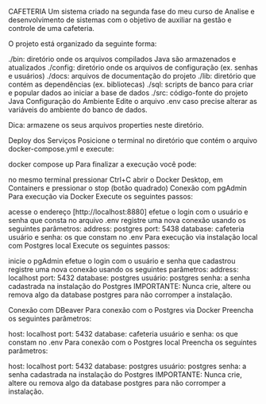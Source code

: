 CAFETERIA
Um sistema criado na segunda fase do meu curso de Analise e desenvolvimento de sistemas com o objetivo de auxiliar na gestão e controle de uma cafeteria.


O projeto está organizado da seguinte forma:

./bin: diretório onde os arquivos compilados Java são armazenados e atualizados
./config: diretório onde os arquivos de configuração (ex. senhas e usuários)
./docs: arquivos de documentação do projeto
./lib: diretório que contém as dependências (ex. bibliotecas)
./sql: scripts de banco para criar e popular dados ao iniciar a base de dados
./src: código-fonte do projeto Java
Configuração do Ambiente
Edite o arquivo .env caso precise alterar as variáveis do ambiente do banco de dados.

Dica: armazene os seus arquivos properties neste diretório.

Deploy dos Serviços
Posicione o terminal no diretório que contém o arquivo docker-compose.yml e execute:

docker compose up
Para finalizar a execução você pode:

no mesmo terminal pressionar Ctrl+C
abrir o Docker Desktop, em Containers e pressionar o stop (botão quadrado)
Conexão com pgAdmin
Para execução via Docker
Execute os seguintes passos:

acesse o endereço [http://localhost:8880]
efetue o login com o usuário e senha que consta no arquivo .env
registre uma nova conexão usando os seguintes parâmetros:
address: postgres
port: 5438
database: cafeteria
usuário e senha: os que constam no .env
Para execução via instalação local com Postgres local
Execute os seguintes passos:

inicie o pgAdmin
efetue o login com o usuário e senha que cadastrou
registre uma nova conexão usando os seguintes parâmetros:
address: localhost
port: 5432
database: postgres
usuário: postgres
senha: a senha cadastrada na instalação do Postgres
IMPORTANTE: Nunca crie, altere ou remova algo da database postgres para não corromper a instalação.

Conexão com DBeaver
Para conexão com o Postgres via Docker
Preencha os seguintes parâmetros:

host: localhost
port: 5432
database: cafeteria
usuário e senha: os que constam no .env
Para conexão com o Postgres local
Preencha os seguintes parâmetros:

host: localhost
port: 5432
database: postgres
usuário: postgres
senha: a senha cadastrada na instalação do Postgres
IMPORTANTE: Nunca crie, altere ou remova algo da database postgres para não corromper a instalação.

